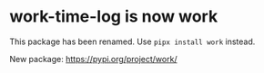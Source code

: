 # work-time-log is now work

This package has been renamed. Use `pipx install work` instead.

New package: https://pypi.org/project/work/
